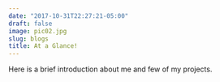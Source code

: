 ```yaml
---
date: "2017-10-31T22:27:21-05:00"
draft: false
image: pic02.jpg
slug: blogs
title: At a Glance!
---
```


Here is a brief introduction about me and few of my projects.